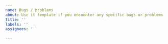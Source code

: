 ```yaml
---
name: Bugs / problems
about: Use it template if you encounter any specific bugs or problems
title: ''
labels: ''
assignees: ''

---
```


<!--
  Please provide a clear and concise description of what the bug is. Include
  screenshots if needed. If you have a specific problem, please provide the
  codesandbox example. Template is below.
  https://codesandbox.io/s/vue-advanced-cropper-basic-jfy5w
-->
